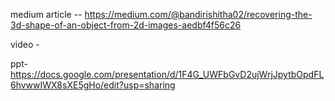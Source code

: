 medium article -- https://medium.com/@bandirishitha02/recovering-the-3d-shape-of-an-object-from-2d-images-aedbf4f56c26

video - 

ppt- https://docs.google.com/presentation/d/1F4G_UWFbGvD2ujWrjJpytbOpdFL6hvwwIWX8sXE5gHo/edit?usp=sharing
